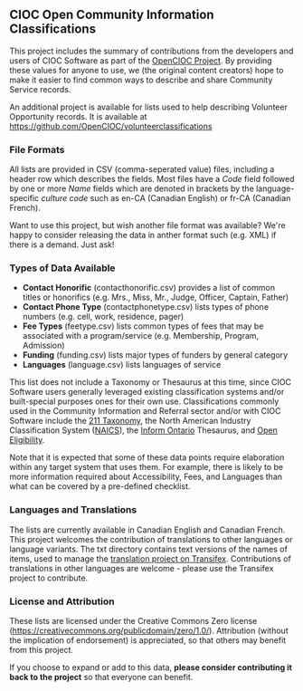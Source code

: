 ## CIOC Open Community Information Classifications ##

This project includes the summary of contributions from the developers and users of CIOC Software as part of the [OpenCIOC Project](http://www.opencioc.org). By providing these values for anyone to use, we (the original content creators) hope to make it easier to find common ways to describe and share Community Service records.

An additional project is available for lists used to help describing Volunteer Opportunity records. It is available at https://github.com/OpenCIOC/volunteerclassifications

### File Formats ###

All lists are provided in CSV (comma-seperated value) files, including a header row which describes the fields. Most files have a *Code* field followed by one or more *Name* fields which are denoted in brackets by the language-specific *culture code* such as en-CA (Canadian English) or fr-CA (Canadian French).

Want to use this project, but wish another file format was available? We're happy to consider releasing the data in anther format such (e.g. XML) if there is a demand. Just ask!

### Types of Data Available ###

 - **Contact Honorific** (contacthonorific.csv) provides a list of common titles or honorifics (e.g. Mrs., Miss, Mr., Judge, Officer, Captain, Father)
 - **Contact Phone Type** (contactphonetype.csv) lists types of phone numbers (e.g. cell, work, residence, pager)
 - **Fee Types** (feetype.csv) lists common types of fees that may be associated with a program/service (e.g. Membership, Program, Admission)
 - **Funding** (funding.csv) lists major types of funders by general category
 - **Languages** (language.csv) lists languages of service

This list does not include a Taxonomy or Thesaurus at this time, since CIOC Software users generally leveraged existing classification systems and/or built-special purposes ones for their own use. Classifications commonly used in the Community Information and Referral sector and/or with CIOC Software include the [211 Taxonomy](https://211taxonomy.org/), the North American Industry Classification System ([NAICS](http://www.statcan.gc.ca/eng/subjects/standard/naics/2012/index)), the [Inform Ontario](http://www.informontario.on.ca) Thesaurus, and [Open Eligibility](https://github.com/auntbertha/openeligibility).

Note that it is expected that some of these data points require elaboration within any target system that uses them. For example, there is likely to be more information required about Accessibility, Fees, and Languages than what can be covered by a pre-defined checklist.

### Languages and Translations ###

The lists are currently available in Canadian English and Canadian French. This project welcomes the contribution of translations to other languages or language variants. The txt directory contains text versions of the names of items, used to manage the [translation project on Transifex](https://www.transifex.com/open-cioc/cioc-community-info-classifications). Contributions of translations in other languages are welcome - please use the Transifex project to contribute.

### License and Attribution ###

These lists are licensed under the Creative Commons Zero license (https://creativecommons.org/publicdomain/zero/1.0/). Attribution (without the implication of endorsement) is appreciated, so that others may benefit from this project.

If you choose to expand or add to this data, **please consider contributing it back to the project** so that everyone can benefit.